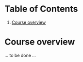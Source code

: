 
# Table of Contents

1.  [Course overview](#org9220d12)


<a id="org9220d12"></a>

# Course overview

&#x2026; to be done &#x2026;

